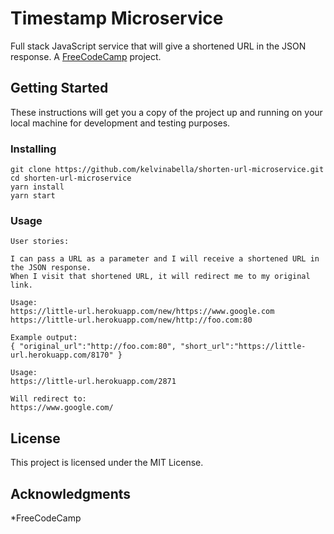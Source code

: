 # Timestamp Microservice

Full stack JavaScript service that will give a shortened URL in the JSON response. A [FreeCodeCamp](https://www.freecodecamp.org/challenges/timestamp-microservice) project.

## Getting Started

These instructions will get you a copy of the project up and running on your local machine for development and testing purposes.

### Installing

```
git clone https://github.com/kelvinabella/shorten-url-microservice.git
cd shorten-url-microservice
yarn install
yarn start
```

### Usage

```
User stories:

I can pass a URL as a parameter and I will receive a shortened URL in the JSON response.
When I visit that shortened URL, it will redirect me to my original link.
```

```
Usage:
https://little-url.herokuapp.com/new/https://www.google.com
https://little-url.herokuapp.com/new/http://foo.com:80

Example output:
{ "original_url":"http://foo.com:80", "short_url":"https://little-url.herokuapp.com/8170" }
```

```
Usage:
https://little-url.herokuapp.com/2871

Will redirect to:
https://www.google.com/
```


## License

This project is licensed under the MIT License.

## Acknowledgments

*FreeCodeCamp
